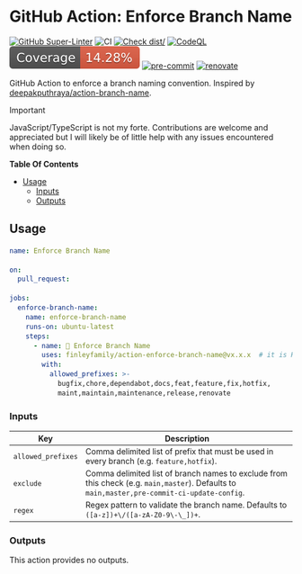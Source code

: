# GitHub Action: Enforce Branch Name

[![GitHub Super-Linter](https://github.com/finleyfamily/action-enforce-branch-name/actions/workflows/linter.yml/badge.svg)](https://github.com/super-linter/super-linter)
![CI](https://github.com/finleyfamily/action-enforce-branch-name/actions/workflows/ci.yml/badge.svg)
[![Check dist/](https://github.com/finleyfamily/action-enforce-branch-name/actions/workflows/check-dist.yml/badge.svg)](https://github.com/finleyfamily/action-enforce-branch-name/actions/workflows/check-dist.yml)
[![CodeQL](https://github.com/finleyfamily/action-enforce-branch-name/actions/workflows/codeql-analysis.yml/badge.svg)](https://github.com/finleyfamily/action-enforce-branch-name/actions/workflows/codeql-analysis.yml)
[![Coverage](./badges/coverage.svg)](./badges/coverage.svg)
[![pre-commit](https://img.shields.io/badge/pre--commit-enabled-brightgreen?logo=pre-commit)](https://github.com/pre-commit/pre-commit)
[![renovate](https://img.shields.io/badge/enabled-brightgreen?logo=renovatebot&logoColor=%2373afae&label=renovate)](https://developer.mend.io/github/finleyfamily/action-branch-name)

GitHub Action to enforce a branch naming convention.
Inspired by [deepakputhraya/action-branch-name](https://github.com/deepakputhraya/action-branch-name).

> [!IMPORTANT]
> JavaScript/TypeScript is not my forte.
> Contributions are welcome and appreciated but I will likely be of little help with any issues encountered when doing so.

**Table Of Contents** <!-- markdownlint-disable-line MD036 -->

<!-- mdformat-toc start --slug=github --no-anchors --maxlevel=6 --minlevel=2 -->

- [Usage](#usage)
  - [Inputs](#inputs)
  - [Outputs](#outputs)

<!-- mdformat-toc end -->

## Usage

```yaml
name: Enforce Branch Name

on:
  pull_request:

jobs:
  enforce-branch-name:
    name: enforce-branch-name
    runs-on: ubuntu-latest
    steps:
      - name: 💂 Enforce Branch Name
        uses: finleyfamily/action-enforce-branch-name@vx.x.x  # it is HIGHLY recommended to pin this to a release
        with:
          allowed_prefixes: >-
            bugfix,chore,dependabot,docs,feat,feature,fix,hotfix,
            maint,maintain,maintenance,release,renovate
```

### Inputs

| Key                | Description                                                                                                                                  |
| ------------------ | -------------------------------------------------------------------------------------------------------------------------------------------- |
| `allowed_prefixes` | Comma delimited list of prefix that must be used in every branch (e.g. `feature,hotfix`).                                                    |
| `exclude`          | Comma delimited list of branch names to exclude from this check (e.g. `main,master`). Defaults to `main,master,pre-commit-ci-update-config`. |
| `regex`            | Regex pattern to validate the branch name. Defaults to `([a-z])+\/([a-zA-Z0-9\-\_])+`.                                                       |

### Outputs

This action provides no outputs.
